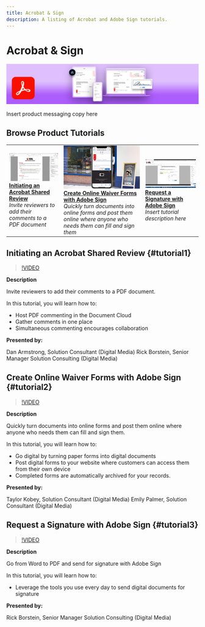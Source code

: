 ```yaml
---
title: Acrobat & Sign
description: A listing of Acrobat and Adobe Sign tutorials.
---
```


# Acrobat & Sign

![Tutorial Hero Image](../assets/DC.jpg)

Insert product messaging copy here

## Browse Product Tutorials

<table>
<tr>
 <td>
   <a href="acrobat-sign.md#tutorial1">
      <img alt="Initiating an Acrobat Shared Review" src="../assets/acrobat_sharedreview_armstrong.jpg" />
   </a>
    <div>
   <a href="acrobat-sign.md#tutorial1"><strong>Initiating an Acrobat Shared Review</strong></a>
    </div>
    <em>Invite reviewers to add their comments to a PDF document</em>
    <br>
  </td>
  <td>
    <a href="acrobat-sign.md#tutorial2">
        <img alt="Create Online Waiver Forms with Adobe Sign" src="../assets/sign_webforms_palmer-kobey_thumbnail.jpg" />
    </a>
    <div>
    <a href="acrobat-sign.md#tutorial2"><strong>Create Online Waiver Forms with Adobe Sign</strong></a>
    </div>
    <em>Quickly turn documents into online forms and post them online where anyone who needs them can fill and sign them</em>
    <br>
  </td>
  <td>
   <a href="acrobat-sign.md#tutorial3">
      <img alt="Request a Signature with Adobe Sign" src="../assets/sign_request-signature_borstein_thumbnail.jpg" />
   </a>
    <div>
    <a href="acrobat-sign.md#tutorial3"><strong>Request a Signature with Adobe Sign</strong></a>
    </div>
    <em>Insert tutorial description here</em>
    <br>
  </td>
</tr>
</table>

## Initiating an Acrobat Shared Review {#tutorial1}

>[!VIDEO](https://video.tv.adobe.com/v/326777?hidetitle=true)

**Description**

Invite reviewers to add their comments to a PDF document. 

In this tutorial, you will learn how to:
* Host PDF commenting in the Document Cloud
* Gather comments in one place
* Simultaneous commenting encourages collaboration

**Presented by:** 

Dan Armstrong, Solution Consultant (Digital Media)
Rick Borstein, Senior Manager Solution Consulting (Digital Media)

## Create Online Waiver Forms with Adobe Sign {#tutorial2}

>[!VIDEO](https://video.tv.adobe.com/v/326776?hidetitle=true)

**Description**

Quickly turn documents into online forms and post them online where anyone who needs them can fill and sign them. 

In this tutorial, you will learn how to:
* Go digital by turning paper forms into digital documents
* Post digital forms to your website where customers can access them from their own device
* Completed forms are automatically archived for your records.

**Presented by:**

Taylor Kobey, Solution Consultant (Digital Media)
Emily Palmer, Solution Consultant (Digital Media)

## Request a Signature with Adobe Sign {#tutorial3}

>[!VIDEO](https://video.tv.adobe.com/v/326801?hidetitle=true)

**Description**

Go from Word to PDF and send for signature with Adobe Sign

In this tutorial, you will learn how to:
* Leverage the tools you use every day to send digital documents for signature

**Presented by:**

Rick Borstein, Senior Manager Solution Consulting (Digital Media)